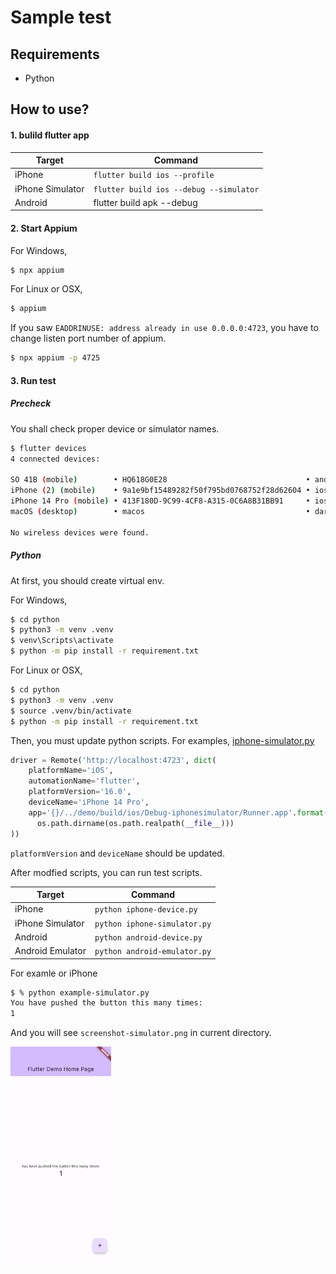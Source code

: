 # Sample test

## Requirements

* Python

## How to use?

#### 1. bulild flutter app

|Target|Command|
|---|---|
|iPhone|`flutter build ios --profile`|
|iPhone Simulator|`flutter build ios --debug --simulator`|
|Android|flutter build apk --debug|

#### 2. Start Appium

For Windows,

````bat
$ npx appium
````

For Linux or OSX,

````sh
$ appium
````

If you saw `EADDRINUSE: address already in use 0.0.0.0:4723`, you have to change listen port number of appium.

````bat
$ npx appium -p 4725
````

#### 3. Run test

##### Precheck

You shall check proper device or simulator names.

````sh
$ flutter devices
4 connected devices:

SO 41B (mobile)        • HQ618G0E28                               • android-arm64 • Android 11 (API 30)
iPhone (2) (mobile)    • 9a1e9bf15489282f50f795bd0768752f28d62604 • ios           • iOS 15.7.8 19H364
iPhone 14 Pro (mobile) • 413F180D-9C99-4CF8-A315-0C6A8B31BB91     • ios           • com.apple.CoreSimulator.SimRuntime.iOS-16-0 (simulator)
macOS (desktop)        • macos                                    • darwin-x64    • macOS 13.2.1 22D68 darwin-x64

No wireless devices were found.
````

##### Python

At first, you should create virtual env.

For Windows,

````bat
$ cd python
$ python3 -m venv .venv
$ venv\Scripts\activate
$ python -m pip install -r requirement.txt
````

For Linux or OSX,

````sh
$ cd python
$ python3 -m venv .venv
$ source .venv/bin/activate
$ python -m pip install -r requirement.txt
````

Then, you must update python scripts.
For examples, [iphone-simulator.py](./iphone-simulator.py)

````python
driver = Remote('http://localhost:4723', dict(
    platformName='iOS',
    automationName='flutter',
    platformVersion='16.0',
    deviceName='iPhone 14 Pro',
    app='{}/../demo/build/ios/Debug-iphonesimulator/Runner.app'.format(
      os.path.dirname(os.path.realpath(__file__)))
))
````

`platformVersion` and `deviceName` should be updated.

After modfied scripts, you can run test scripts.

|Target|Command|
|---|---|
|iPhone|`python iphone-device.py`|
|iPhone Simulator|`python iphone-simulator.py`|
|Android|`python android-device.py`|
|Android Emulator|`python android-emulator.py`|

For examle or iPhone

````sh
$ % python example-simulator.py 
You have pushed the button this many times:
1
````

And you will see `screenshot-simulator.png` in current directory.

<img src="./images/python-screenshot-simulator.png" height="350" />
